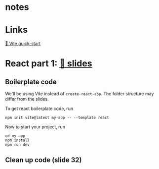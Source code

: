 # notes

# Links

[🔗 Vite quick-start](https://vitejs.dev/guide/#scaffolding-your-first-vite-project)

# React part 1: [🔗 slides](https://techtalentsouth.slides.com/techtalentsouth/react-intro-a1d4e2?token=hM1QfPFF)

## Boilerplate code

We'll be using Vite instead of `create-react-app`. The folder structure may differ from the slides.

To get react boilerplate code, run

```
npm init vite@latest my-app -- --template react
```

Now to start your project, run

```
cd my-app
npm install
npm run dev
```

## Clean up code (slide 32)

